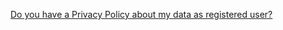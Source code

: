 [Do you have a Privacy Policy about my data as registered user?](https://www.arduino.cc/en/Main/FAQ#toc20)
